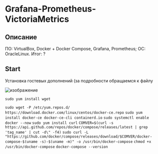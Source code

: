 # Grafana-Prometheus-VictoriaMetrics
## Описание
ПО: VirtualBox, Docker + Docker Compose, Grafana, Prometheus; ОС: OracleLinux.
Итог: ?
## Start
Установка гостевых дополнений
(за подробности обращаемся к файлу

![изображение](https://github.com/user-attachments/assets/9d431a2a-5a04-4539-998c-8c8ddb3276fd)

`sudo yum install wget`

`sudo wget -P /etc/yum.repos.d/ https://download.docker.com/linux/centos/docker-ce.repo`
`sudo yum install docker-ce docker-ce-cli containerd.io`
`sudo systemctl enable docker --now`
`sudo yum install curl`
`COMVER=$(curl -s https://api.github.com/repos/docker/compose/releases/latest | grep 'tag_name' | cut -d\" -f4)`
`sudo curl -L "https://github.com/docker/compose/releases/download/$COMVER/docker-compose-$(uname -s)-$(uname -m)" -o /usr/bin/docker-compose`
`chmod +x /usr/bin/docker-compose`
`docker-compose --version`
